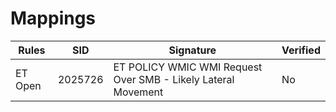 # Mappings

| Rules     |    SID    | Signature 		                                                      							|  Verified | 
| --------- | --------- | --------------------------------------------------------------------------------- | --------- |
| ET Open   | 2025726   | ET POLICY WMIC WMI Request Over SMB - Likely Lateral Movement                     |    No     |
